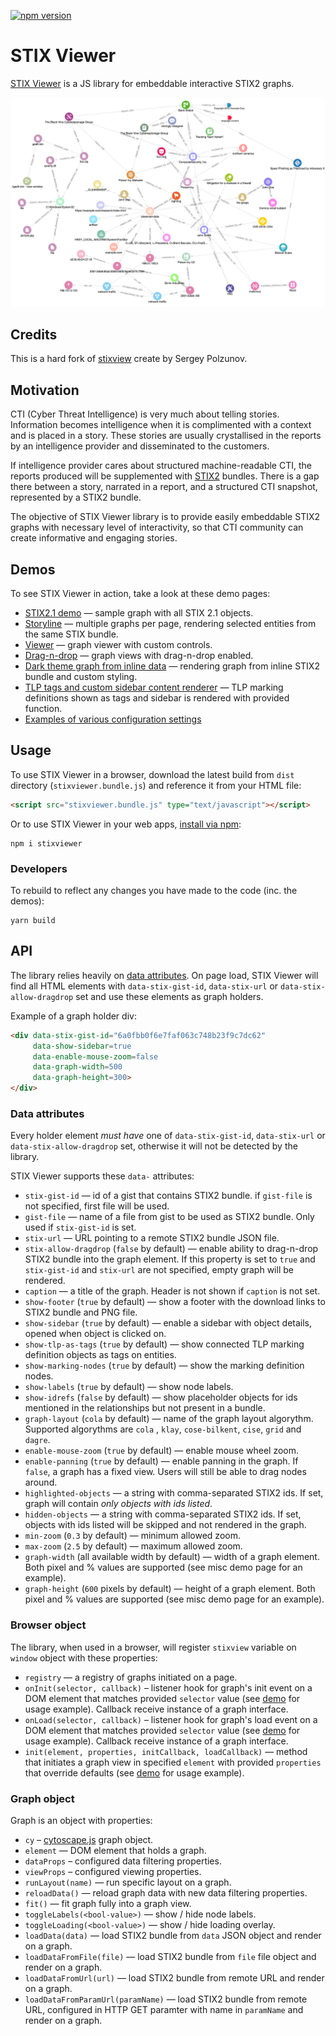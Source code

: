 [![npm version](https://badge.fury.io/js/stixviewer.svg)](https://badge.fury.io/js/stixviewer)

# STIX Viewer

[STIX Viewer](https://github.com/muchdogesec/stixviewer) is a JS library for embeddable interactive STIX2 graphs.

![STIX Viewer graph](.github/stixviewer-graph.png)

## Credits

This is a hard fork of [stixview](https://github.com/traut/stixview) create by Sergey Polzunov.

## Motivation

CTI (Cyber Threat Intelligence) is very much about telling stories. Information becomes intelligence when it is complimented with a context and is placed in a story. These stories are usually crystallised in the reports by an intelligence provider and disseminated to the customers.

If intelligence provider cares about structured machine-readable CTI, the reports produced will be supplemented with [STIX2](https://oasis-open.github.io/cti-documentation/) bundles. There is a gap there between a story, narrated in a report, and a structured CTI snapshot, represented by a STIX2 bundle.

The objective of STIX Viewer library is to provide easily embeddable STIX2 graphs with necessary level of interactivity, so that CTI community can create informative and engaging stories.

## Demos

To see STIX Viewer in action, take a look at these demo pages:

* [STIX2.1 demo](https://stixviewer.dogesec.com/dist/demos/stix21-demo.html) — sample graph with all STIX 2.1 objects.
* [Storyline](https://stixviewer.dogesec.com/dist/demos/story.html) — multiple graphs per page, rendering selected entities from the same STIX bundle.
* [Viewer](https://stixviewer.dogesec.com/dist/demos/viewer.html) — graph viewer with custom controls.
* [Drag-n-drop](https://stixviewer.dogesec.com/dist/demos/drag-n-drop.html) — graph views with drag-n-drop enabled.
* [Dark theme graph from inline data](https://stixviewer.dogesec.com/dist/demos/load-data.html) — rendering graph from inline STIX2 bundle and custom styling.
* [TLP tags and custom sidebar content renderer](https://stixviewer.dogesec.com/dist/demos/tags-and-custom-sidebar.html) — TLP marking definitions shown as tags and sidebar is rendered with provided function.
* [Examples of various configuration settings](https://stixviewer.dogesec.com/dist/demos/misc.html)

## Usage

To use STIX Viewer in a browser, download the latest build from `dist` directory (`stixviewer.bundle.js`) and reference it from your HTML file:

```html
<script src="stixviewer.bundle.js" type="text/javascript"></script>
```

Or to use STIX Viewer in your web apps, [install via npm](https://www.npmjs.com/package/stixviewer):

```shell
npm i stixviewer
```

### Developers

To rebuild to reflect any changes you have made to the code (inc. the demos):

```shell
yarn build
```

## API

The library relies heavily on [data attributes](https://developer.mozilla.org/en-US/docs/Learn/HTML/Howto/Use_data_attributes).
On page load, STIX Viewer will find all HTML elements with `data-stix-gist-id`, `data-stix-url` or `data-stix-allow-dragdrop` set and use these elements as graph holders.

Example of a graph holder div:

```html
<div data-stix-gist-id="6a0fbb0f6e7faf063c748b23f9c7dc62"
     data-show-sidebar=true
     data-enable-mouse-zoom=false
     data-graph-width=500
     data-graph-height=300>
</div>
```

### Data attributes

Every holder element _must have_ one of `data-stix-gist-id`, `data-stix-url` or `data-stix-allow-dragdrop` set, otherwise it will not be detected by the library.

STIX Viewer supports these `data-` attributes:

* `stix-gist-id` — id of a gist that contains STIX2 bundle. if `gist-file` is not specified, first file will be used.
* `gist-file` — name of a file from gist to be used as STIX2 bundle. Only used if `stix-gist-id` is set.
* `stix-url` — URL pointing to a remote STIX2 bundle JSON file.
* `stix-allow-dragdrop` (`false` by default) — enable ability to drag-n-drop STIX2 bundle into the graph element. If this property is set to `true` and `stix-gist-id` and `stix-url` are not specified, empty graph will be rendered.
* `caption` — a title of the graph. Header is not shown if `caption` is not set.
* `show-footer` (`true` by default) — show a footer with the download links to STIX2 bundle and PNG file.
* `show-sidebar` (`true` by default) — enable a sidebar with object details, opened when object is clicked on.
* `show-tlp-as-tags` (`true` by default) — show connected TLP marking definition objects as tags on entities.
* `show-marking-nodes` (`true` by default) — show the marking definition nodes.
* `show-labels` (`true` by default) — show node labels.
* `show-idrefs` (`false` by default) — show placeholder objects for ids mentioned in the relationships but not present in a bundle.
* `graph-layout` (`cola` by default) — name of the graph layout algorythm. Supported algorythms are `cola` , `klay`, `cose-bilkent`, `cise`, `grid` and `dagre`.
* `enable-mouse-zoom` (`true` by default) — enable mouse wheel zoom.
* `enable-panning` (`true` by default) — enable panning in the graph. If `false`, a graph has a fixed view. Users will still be able to drag nodes around.
* `highlighted-objects` — a string with comma-separated STIX2 ids. If set, graph will contain _only objects with ids listed_.
* `hidden-objects` — a string with comma-separated STIX2 ids. If set, objects with ids listed will be skipped and not rendered in the graph.
* `min-zoom` (`0.3` by default) — minimum allowed zoom.
* `max-zoom` (`2.5` by default) — maximum allowed zoom.
* `graph-width` (all available width by default) — width of a graph element. Both pixel and % values are supported (see misc demo page for an example).
* `graph-height` (`600` pixels by default) — height of a graph element. Both pixel and % values are supported (see misc demo page for an example).

### Browser object

The library, when used in a browser, will register `stixview` variable on `window` object with these properties:

* `registry` — a registry of graphs initiated on a page.
* `onInit(selector, callback)` – listener hook for graph's init event on a DOM element that matches provided `selector` value (see [demo](https://stixviewer.dogesec.com/dist/demos/viewer.html) for usage example). Callback receive instance of a graph interface.
* `onLoad(selector, callback)` – listener hook for graph's load event on a DOM element that matches provided `selector` value (see [demo](https://stixviewer.dogesec.com/dist/demos/viewer.html) for usage example). Callback receive instance of a graph interface.
* `init(element, properties, initCallback, loadCallback)` — method that initiates a graph view in specified `element` with provided `properties` that override defaults (see [demo](https://stixviewer.dogesec.com/dist/demos/load-data.html) for usage example).

### Graph object

Graph is an object with properties:

* `cy` – [cytoscape.js](http://js.cytoscape.org) graph object.
* `element` — DOM element that holds a graph.
* `dataProps` – configured data filtering properties.
* `viewProps` – configured viewing properties.
* `runLayout(name)` — run specific layout on a graph.
* `reloadData()` — reload graph data with new data filtering properties.
* `fit()` — fit graph fully into a graph view.
* `toggleLabels(<bool-value>)` — show / hide node labels.
* `toggleLoading(<bool-value>)` — show / hide loading overlay.
* `loadData(data)` — load STIX2 bundle from `data` JSON object and render on a graph.
* `loadDataFromFile(file)` — load STIX2 bundle from `file` file object and render on a graph.
* `loadDataFromUrl(url)` — load STIX2 bundle from remote URL and render on a graph.
* `loadDataFromParamUrl(paramName)` — load STIX2 bundle from remote URL, configured in HTTP GET paramter with name in `paramName` and render on a graph.